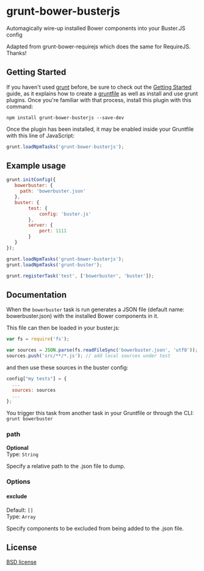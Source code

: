 # grunt-bower-busterjs

Automagically wire-up installed Bower components into your Buster.JS
config

Adapted from grunt-bower-requirejs which does the same for
RequireJS. Thanks!

## Getting Started

If you haven't used [grunt][] before, be sure to check out the
[Getting Started][] guide, as it explains how to create a
[gruntfile][Getting Started] as well as install and use grunt
plugins. Once you're familiar with that process, install this plugin
with this command:

```shell
npm install grunt-bower-busterjs --save-dev
```

Once the plugin has been installed, it may be enabled inside your
Gruntfile with this line of JavaScript:

```js
grunt.loadNpmTasks('grunt-bower-busterjs');
```

[grunt]: http://gruntjs.com
[Getting Started]: https://github.com/gruntjs/grunt/blob/devel/docs/getting_started.md


## Example usage

```js
grunt.initConfig({
   bowerbuster: {
     path: 'bowerbuster.json'     
   },
   buster: {
        test: {
            config: 'buster.js'
        },
        server: {
            port: 1111
        }
   }
});

grunt.loadNpmTasks('grunt-bower-busterjs');
grunt.loadNpmTasks('grunt-buster');

grunt.registerTask('test', ['bowerbuster', 'buster']);
```

## Documentation

When the `bowerbuster` task is run generates a JSON file (default name: bowerbuster.json)
with the installed Bower components in it.

This file can then be loaded in your buster.js:

```js
var fs = require('fs');

var sources = JSON.parse(fs.readFileSync('bowerbuster.json', 'utf8'));
sources.push('src/**/*.js'); // add local sources under test
```

and then use these sources in the buster config:

```js
config["my tests"] = {
  ...
  sources: sources
  ...
};
```

You trigger this task from another task in your Gruntfile or through
the CLI: `grunt bowerbuster`


### path

**Optional**  
Type: `String`

Specify a relative path to the .json file to dump.

### Options

#### exclude

Default: `[]`  
Type: `Array`

Specify components to be excluded from being added to the .json file.

## License

[BSD license](http://opensource.org/licenses/bsd-license.php)

